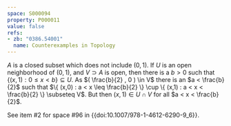 ```yaml
---
space: S000094
property: P000011
value: false
refs:
- zb: "0386.54001"
  name: Counterexamples in Topology
---
```


$A$ is a closed subset which does not include $(0,1)$. If $U$ is an open neighborhood of $(0,1)$, and $V \supset A$ is open, then there is a $b > 0$ such that $\{ (x,1) : 0 \leq x < b \} \subseteq U$. As $( \frac{b}{2} , 0 ) \in V$ there is an $a < \frac{b}{2}$ such that $\{ (x,0) : a < x \leq \frac{b}{2} \} \cup \{ (x,1) : a < x < \frac{b}{2} \} \subseteq V$. But then $(x,1) \in U \cap V$ for all $a < x < \frac{b}{2}$.

See item #2 for space #96 in {{doi:10.1007/978-1-4612-6290-9_6}}.
